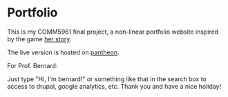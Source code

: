 # Portfolio
This is my COMM5961 final project, a non-linear portfolio website inspired by the game [her story](//www.herstorygame.com/about/).

The live version is hosted on [pantheon](//dev-comm5961-hu-portfolio.pantheonsite.io/portfolio/).

For Prof. Bernard:

Just type "Hi, I'm bernard!" or something like that in the search box to access to drupal, google analytics, etc. Thank you and have a nice holiday!